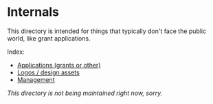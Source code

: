 # Internals

This directory is intended for things that typically don't face the public world, like grant applications.

Index:

- [Applications (grants or other)](applications/)
- [Logos / design assets](logos/)
- [Management](management/)

_This directory is not being maintained right now, sorry._
